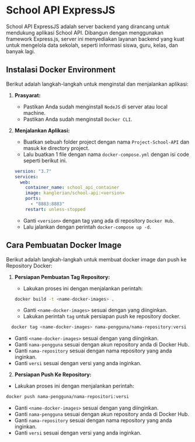 # School API ExpressJS

School API ExpressJS adalah server backend yang dirancang untuk mendukung aplikasi School API. Dibangun dengan menggunakan framework Express.js, server ini menyediakan layanan backend yang kuat untuk mengelola data sekolah, seperti informasi siswa, guru, kelas, dan banyak lagi.

## Instalasi Docker Environment

Berikut adalah langkah-langkah untuk menginstal dan menjalankan aplikasi:

1. **Prasyarat:**

   - Pastikan Anda sudah menginstall `NodeJS` di server atau local machine.
   - Pastikan Anda sudah menginstall `Docker CLI`.

2. **Menjalankan Aplikasi:**

   - Buatkan sebuah folder project dengan nama `Project-School-API` dan masuk ke directory project.
   - Lalu buatkan 1 file dengan nama `docker-compose.yml` dengan isi code seperti berikut ini.

   ```yml
   version: "3.7"
   services:
     web:
       container_name: school_api_container
       image: kanglerian/school-api:<version>
       ports:
         - "8883:8883"
       restart: unless-stopped
   ```

   - Ganti `<version>` dengan tag yang ada di repository `Docker Hub`.
   - Lalu jalankan dengan perintah `docker-compose up -d`.

## Cara Pembuatan Docker Image

Berikut adalah langkah-langkah untuk membuat docker image dan push ke Repository Docker:

1. **Persiapan Pembuatan Tag Repository:**

   - Lakukan proses ini dengan menjalankan perintah:

   ```bash
   docker build -t <name-docker-images> .
   ```

   - Ganti `<name-docker-images>` sesuai dengan yang diinginkan.
   - Lakukan perintah `tag` untuk persiapan push ke repository docker.

```bash
  docker tag <name-docker-images> nama-pengguna/nama-repository:versi
```

- Ganti `<name-docker-images>` sesuai dengan yang diinginkan.
- Ganti `nama-pengguna` sesuai dengan akun repository anda di Docker Hub.
- Ganti `nama-repository` sesuai dengan nama repository yang anda inginkan.
- Ganti `versi` sesuai dengan versi yang anda inginkan.

2. **Persiapan Push Ke Repository:**

- Lakukan proses ini dengan menjalankan perintah:

```bash
docker push nama-pengguna/nama-repositori:versi
```

- Ganti `<name-docker-images>` sesuai dengan yang diinginkan.
- Ganti `nama-pengguna` sesuai dengan akun repository anda di Docker Hub.
- Ganti `nama-repository` sesuai dengan nama repository yang anda inginkan.
- Ganti `versi` sesuai dengan versi yang anda inginkan.

